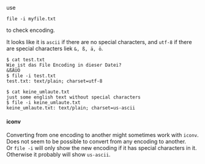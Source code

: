 use
```
file -i myfile.txt
```
to check encoding.

It looks like it is `ascii` if there are no special characters, and `utf-8` if there are special characters liek `&, ß, ä, ö`.

```
$ cat test.txt 
Wie ist das File Encoding in dieser Datei?
&ßÄÜÖ
$ file -i test.txt
test.txt: text/plain; charset=utf-8
```

```
$ cat keine_umlaute.txt 
just some english text without special characters
$ file -i keine_umlaute.txt 
keine_umlaute.txt: text/plain; charset=us-ascii
```

#### iconv

Converting from one encoding to another might sometimes work with `iconv`.\
Does not seem to be possible to convert from any encoding to another.\
Or `file -i` will only show the new encoding if it has special characters in it.\
Otherwise it probably will show `us-ascii`.
